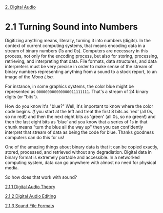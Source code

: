 <link href="../../markdown.css" rel="stylesheet"></link> 

[2. Digital Audio](2.audio.html)

# 2.1 Turning Sound into Numbers

Digitizing anything means, literally, turning it into numbers (digits). In the context of current computing systems, that means encoding data in a stream of binary numbers (1s and 0s). Computers are necessary in this process, not only for the encoding process, but also for storing, processing, retrieving, and interpreting that data. File formats, data structures, and data interpreters must be very precise in order to make sense of the stream of binary numbers representing anything from a sound to a stock report, to an image of the *Mona Lisa.*

For instance, in some graphics systems, the color blue might be represented as
`000000000000000011111111`. That's a stream of 24 binary digits (or "bits").

How do you know it's "blue?" Well, it's important to know where the color code begins. *If* you start at the left and treat the first 8 bits as 'red' (all 0s, so no red!) and then the next eight bits as 'green' (all 0s, so no green!) and then the last eight bits as 'blue' and you know that a series of 1s in that chunk means "turn the blue all the way up" then you can confidently interpret that stream of data as being the code for blue. Thanks goodness computers can do this for us!

One of the amazing things about binary data is that it can be copied exactly, stored, processed, and retrieved without any degradiation. Digital data in binary format is extremely portable and accessible. In a networked computing system, data can go anywhere with almost no need for physical media.

So how does that work with sound? 

[2.1.1 Digital Audio Theory](2.1.1.theory.html)

[2.1.2 Digital Audio Editing](2.1.2.editing.html)

[2.1.3 Sound File Formats](2.1.3.formats.html)
